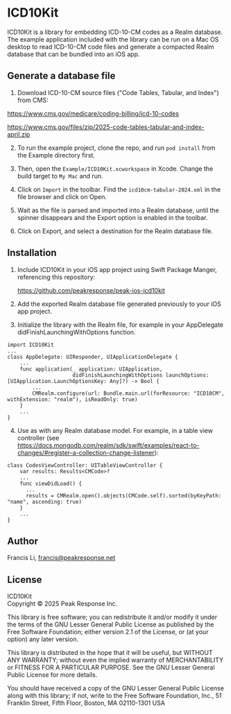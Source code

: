 # ICD10Kit

ICD10Kit is a library for embedding ICD-10-CM codes as a Realm database. The example
application included with the library can be run on a Mac OS desktop to read ICD-10-CM
code files and generate a compacted Realm database that can be bundled into an iOS app.

## Generate a database file

1. Download ICD-10-CM source files ("Code Tables, Tabular, and Index") from CMS:

  https://www.cms.gov/medicare/coding-billing/icd-10-codes

  https://www.cms.gov/files/zip/2025-code-tables-tabular-and-index-april.zip

2. To run the example project, clone the repo, and run `pod install` from the Example directory first.

3. Then, open the `Example/ICD10Kit.xcworkspace` in Xcode. Change the build target to `My Mac` and run.

4. Click on `Import` in the toolbar. Find the `icd10cm-tabular-2024.xml` in the file browser and click on Open.

5. Wait as the file is parsed and imported into a Realm database, until the spinner disappears and the Export
option is enabled in the toolbar.

6. Click on Export, and select a destination for the Realm database file.

## Installation

1. Include ICD10Kit in your iOS app project using Swift Package Manger, referencing this repository:

    https://github.com/peakresponse/peak-ios-icd10kit

2. Add the exported Realm database file generated previously to your iOS app project.

3. Initialize the library with the Realm file, for example in your AppDelegate didFinishLaunchingWithOptions function.

  ```
  import ICD10Kit
  ...
  class AppDelegate: UIResponder, UIApplicationDelegate {
      ...
      func application(_ application: UIApplication,
                       didFinishLaunchingWithOptions launchOptions: [UIApplication.LaunchOptionsKey: Any]?) -> Bool {
          ...
          CMRealm.configure(url: Bundle.main.url(forResource: "ICD10CM", withExtension: "realm"), isReadOnly: true)
      }
      ...
  }
  ```

4. Use as with any Realm database model. For example, in a table view controller (see https://docs.mongodb.com/realm/sdk/swift/examples/react-to-changes/#register-a-collection-change-listener):

  ```
  class CodesViewController: UITableViewController {    
      var results: Results<CMCode>?
      ...
      func viewDidLoad() {
        ...
        results = CMRealm.open().objects(CMCode.self).sorted(byKeyPath: "name", ascending: true)
      }
      ...      
  }
  ```

## Author

Francis Li, francis@peakresponse.net

## License

ICD10Kit  
Copyright &copy; 2025 Peak Response Inc.

This library is free software; you can redistribute it and/or
modify it under the terms of the GNU Lesser General Public
License as published by the Free Software Foundation; either
version 2.1 of the License, or (at your option) any later version.

This library is distributed in the hope that it will be useful,
but WITHOUT ANY WARRANTY; without even the implied warranty of
MERCHANTABILITY or FITNESS FOR A PARTICULAR PURPOSE.  See the GNU
Lesser General Public License for more details.

You should have received a copy of the GNU Lesser General Public
License along with this library; if not, write to the Free Software
Foundation, Inc., 51 Franklin Street, Fifth Floor, Boston, MA  02110-1301  USA
